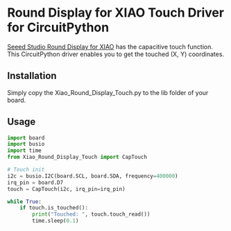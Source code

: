 # Round Display for XIAO Touch Driver for CircuitPython
[Seeed Studio Round Display for XIAO](https://wiki.seeedstudio.com/get_start_round_display/) has the capacitive touch function. This CircuitPython driver enables you to get the touched (X, Y) coordinates.

## Installation
Simply copy the Xiao_Round_Display_Touch.py to the lib folder of your board.

## Usage

```py
import board
import busio
import time
from Xiao_Round_Display_Touch import CapTouch

# Touch init
i2c = busio.I2C(board.SCL, board.SDA, frequency=400000)
irq_pin = board.D7
touch = CapTouch(i2c, irq_pin=irq_pin)

while True:
    if touch.is_touched():
        print("Touched: ", touch.touch_read())
        time.sleep(0.1)
```
